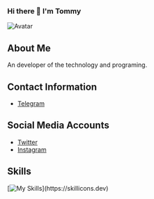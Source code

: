 ### Hi there 👋 I'm Tommy
![Avatar](https://avatars.githubusercontent.com/u/67523195?v=4)

## About Me
An developer of the technology and programing.

## Contact Information
- [Telegram](https://www.t.me/Tomm9y)
## Social Media Accounts
- [Twitter](https://www.t.me/Tomm8y)
- [Instagram](https://www.instagram.com/tomm8y.1/)

## Skills
[![My Skills](https://skillicons.dev/icons?i=github,python,)](https://skillicons.dev)
